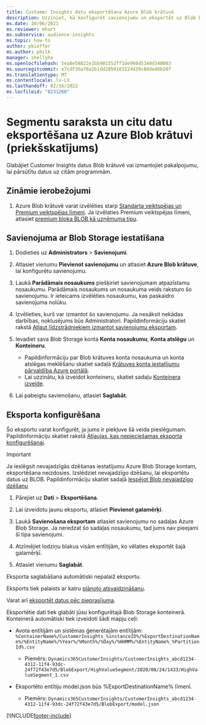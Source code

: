 ```yaml
---
title: Customer Insights datu eksportēšana Azure Blob krātuvē
description: Uzziniet, kā konfigurēt savienojumu un eksportēt uz Blob krātuvi.
ms.date: 10/06/2021
ms.reviewer: mhart
ms.subservice: audience-insights
ms.topic: how-to
author: pkieffer
ms.author: philk
manager: shellyha
ms.openlocfilehash: 5ea8e58822e1bb901552ff1de960d5340d340003
ms.sourcegitcommit: e7cdf36a78a2b1dd2850183224d39c8dde46b26f
ms.translationtype: MT
ms.contentlocale: lv-LV
ms.lasthandoff: 02/16/2022
ms.locfileid: "8231260"
---
```

# <a name="export-segment-list-and-other-data-to-azure-blob-storage-preview"></a>Segmentu saraksta un citu datu eksportēšana uz Azure Blob krātuvi (priekšskatījums)

Glabājiet Customer Insights datus Blob krātuvē vai izmantojiet pakalpojumu, lai pārsūtītu datus uz citām programmām.

## <a name="known-limitations"></a>Zināmie ierobežojumi

1. Azure Blob krātuvē varat izvēlēties starp [Standarta veiktspējas un Premium veiktspējas līmeni](/azure/storage/blobs/storage-blob-performance-tiers). Ja izvēlaties Premium veiktspējas līmeni, atlasiet [premium bloka BLOB kā uzņēmuma tipu](/azure/storage/common/storage-account-overview#types-of-storage-accounts).

## <a name="set-up-the-connection-to-blob-storage"></a>Savienojuma ar Blob Storage iestatīšana

1. Dodieties uz **Administrators** > **Savienojumi**.

1. Atlasiet vienumu **Pievienot savienojumu** un atlasiet **Azure Blob krātuve**, lai konfigurētu savienojumu.

1. Laukā **Parādāmais nosaukums** piešķiriet savienojumam atpazīstamu nosaukumu. Parādāmais nosaukums un nosaukuma veids raksturo šo savienojumu. Ir ieteicams izvēlēties nosaukumu, kas paskaidro savienojuma nolūku.

1. Izvēlieties, kurš var izmantot šo savienojumu. Ja nesāksit nekādas darbības, noklusējums būs Administratori. Papildinformāciju skatiet rakstā [Atļaut līdzstrādniekiem izmantot savienojumu eksportam](connections.md#allow-contributors-to-use-a-connection-for-exports).

1. Ievadiet sava Blob Storage konta **Konta nosaukumu**, **Konta atslēgu** un **Konteineru**.
    - Papildinformāciju par Blob krātuves konta nosaukuma un konta atslēgas meklēšanu skatiet sadaļā [Krātuves konta iestatījumu pārvaldība Azure portālā](/azure/storage/common/storage-account-manage).
    - Lai uzzinātu, kā izveidot konteineru, skatiet sadaļu [Konteinera izveide](/azure/storage/blobs/storage-quickstart-blobs-portal#create-a-container).

1. Lai pabeigtu savienošanu, atlasiet **Saglabāt**. 

## <a name="configure-an-export"></a>Eksporta konfigurēšana

Šo eksportu varat konfigurēt, ja jums ir piekļuve šā veida pieslēgumam. Papildinformāciju skatiet rakstā [Atļaujas, kas nepieciešamas eksporta konfigurēšanai](export-destinations.md#set-up-a-new-export).

> [!IMPORTANT]
> Ja ieslēgsit nevajadzīgās dzēšanas iestatījumu Azure Blob Storage kontam, eksportēšana neizdosies. Izslēdziet nevajadzīgo dzēšanu, lai eksportētu datus uz BLOB. Papildinformāciju skatiet sadaļā [Iespējot Blob nevajadzīgo dzēšanu](/azure/storage/blobs/soft-delete-blob-enable.md)

1. Pārejiet uz **Dati** > **Eksportēšana**.

1. Lai izveidotu jaunu eksportu, atlasiet **Pievienot galamērķi**.

1. Laukā **Savienošana eksportam** atlasiet savienojumu no sadaļas Azure Blob Storage. Ja neredzat šo sadaļas nosaukumu, tad jums nav pieejami šī tipa savienojumi.

1. Atzīmējiet lodziņu blakus visām entītijām, ko vēlaties eksportēt šajā galamērķī.

1. Atlasiet vienumu **Saglabāt**.

Eksporta saglabāšana automātiski nepalaiž eksportu.

Eksports tiek palaists ar katru [plānoto atsvaidzināšanu](system.md#schedule-tab).     

Varat arī [eksportēt datus pēc pieprasījuma](export-destinations.md#run-exports-on-demand). 

Eksportētie dati tiek glabāti jūsu konfigurētajā Blob Storage konteinerā. Konteinerā automātiski tiek izveidoti šādi mapju ceļi:

- Avota entītijām un sistēmas ģenerētajām entītijām:  
  `%ContainerName%/CustomerInsights_%instanceID%/%ExportDestinationName%/%EntityName%/%Year%/%Month%/%Day%/%HHMM%/%EntityName%_%PartitionId%.csv`  
  - Piemērs: `Dynamics365CustomerInsights/CustomerInsights_abcd1234-4312-11f4-93dc-24f72f43e7d5/BlobExport/HighValueSegment/2020/08/24/1433/HighValueSegment_1.csv`
 
- Eksportēto entītiju model.json būs %ExportDestinationName% līmenī.  
  - Piemērs: `Dynamics365CustomerInsights/CustomerInsights_abcd1234-4312-11f4-93dc-24f72f43e7d5/BlobExport/model.json`

[!INCLUDE[footer-include](../includes/footer-banner.md)]
